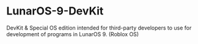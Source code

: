 # LunarOS-9-DevKit
DevKit &amp; Special OS edition intended for third-party developers to use for development of programs in LunarOS 9. (Roblox OS)
